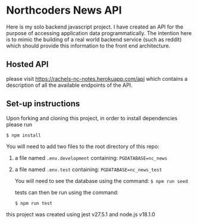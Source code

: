 # Northcoders News API

Here is my solo backend javascript project.
I have created an API for the purpose of accessing application data programmatically. The intention here is to mimic the building of a real world backend service (such as reddit) which should provide this information to the front end architecture.

## Hosted API

please visit https://rachels-nc-notes.herokuapp.com/api which contains a description of all the available endpoints of the API.

## Set-up instructions

Upon forking and cloning this project, in order to install dependencies please run

```
$ npm install
```

You will need to add two files to the root directory of this repo:

1. a file named `.env.development` containing:
   `PGDATABASE=nc_news`

2. a file named `.env.test` containing:
   `PGDATABASE=nc_news_test`

   You will need to see the database using the command:
   `$ npm run seed `

   tests can then be run using the command:

   ```
   $ npm run test
   ```

this project was created using jest v27.5.1 and node.js v18.1.0
